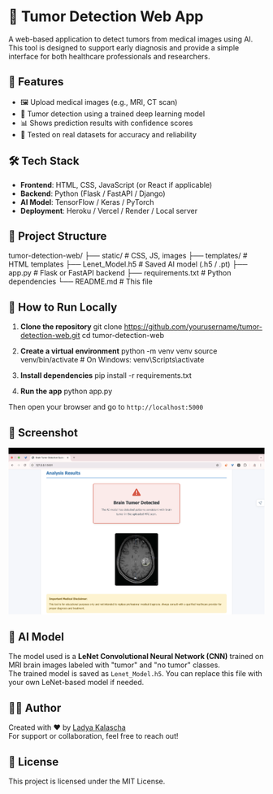 # 🧠 Tumor Detection Web App

A web-based application to detect tumors from medical images using AI. This tool is designed to support early diagnosis and provide a simple interface for both healthcare professionals and researchers.

## 🚀 Features

- 🖼️ Upload medical images (e.g., MRI, CT scan)
- 🤖 Tumor detection using a trained deep learning model
- 📊 Shows prediction results with confidence scores
- 🧪 Tested on real datasets for accuracy and reliability

## 🛠️ Tech Stack

- **Frontend**: HTML, CSS, JavaScript (or React if applicable)
- **Backend**: Python (Flask / FastAPI / Django)
- **AI Model**: TensorFlow / Keras / PyTorch
- **Deployment**: Heroku / Vercel / Render / Local server

## 📂 Project Structure
tumor-detection-web/
├── static/                 # CSS, JS, images
├── templates/              # HTML templates
├── Lenet_Model.h5          # Saved AI model (.h5 / .pt)
├── app.py                  # Flask or FastAPI backend
├── requirements.txt        # Python dependencies
└── README.md               # This file
## 🧪 How to Run Locally

1. **Clone the repository**
git clone https://github.com/yourusername/tumor-detection-web.git
cd tumor-detection-web

2. **Create a virtual environment**
python -m venv venv
source venv/bin/activate   # On Windows: venv\Scripts\activate

3. **Install dependencies**
pip install -r requirements.txt

4. **Run the app**
python app.py

Then open your browser and go to `http://localhost:5000`

## 📸 Screenshot

![screenshot](screenshot.png)

## 🧠 AI Model

The model used is a **LeNet Convolutional Neural Network (CNN)** trained on MRI brain images labeled with "tumor" and "no tumor" classes.  
The trained model is saved as `Lenet_Model.h5`. You can replace this file with your own LeNet-based model if needed.

## 🙋‍♀️ Author

Created with ❤️ by [Ladya Kalascha](https://github.com/ladyfanning001)  
For support or collaboration, feel free to reach out!

## 📄 License

This project is licensed under the MIT License.









